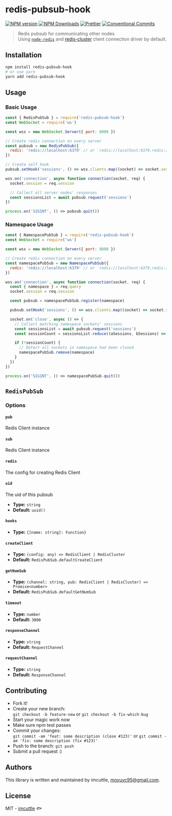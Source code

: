 # redis-pubsub-hook

[![NPM version](https://img.shields.io/npm/v/redis-pubsub-hook.svg?style=flat-square)](https://www.npmjs.com/package/redis-pubsub-hook)
[![NPM Downloads](https://img.shields.io/npm/dm/redis-pubsub-hook.svg?style=flat-square&maxAge=43200)](https://www.npmjs.com/package/redis-pubsub-hook)
[![Prettier](https://img.shields.io/badge/code_style-prettier-ff69b4.svg?style=flat-square)](https://prettier.io/)
[![Conventional Commits](https://img.shields.io/badge/Conventional%20Commits-1.0.0-yellow.svg?style=flat-square)](https://conventionalcommits.org)

> Redis pubsub for communicating other nodes  
> Using [`node-redis`](https://github.com/NodeRedis/node-redis) and [redis-cluster](https://github.com/gosquared/redis-clustr) client connection driver by default.

## Installation

```bash
npm install redis-pubsub-hook
# or use yarn
yarn add redis-pubsub-hook
```

## Usage

### Basic Usage

```javascript
const { RedisPubSub } = require('redis-pubsub-hook')
const WebSocket = require('ws')

const wss = new WebSocket.Server({ port: 8080 })

// Create redis connection on every server
const pubsub = new RedisPubSub({
  redis: 'redis://localhost:6379' // or `redis://localhost:6379,redis://localhost:6380` cluster
})

// Create self hook
pubsub.setHook('sessions', () => wss.clients.map((socket) => socket.session))

wss.on('connection', async function connection(socket, req) {
  socket.session = req.session

  // Collect all server nodes' responses
  const sessionsList = await pubsub.request('sessions')
})

process.on('SIGINT', () => pubsub.quit())
```

### Namespace Usage

```javascript
const { NamespacePubSub } = require('redis-pubsub-hook')
const WebSocket = require('ws')

const wss = new WebSocket.Server({ port: 8080 })

// Create redis connection on every server
const namespacePubSub = new NamespacePubSub({
  redis: 'redis://localhost:6379' // or `redis://localhost:6379,redis://localhost:6380` cluster
})

wss.on('connection', async function connection(socket, req) {
  const { namespace } = req.query
  socket.session = req.session

  const pubsub = namespacePubSub.register(namespace)

  pubsub.setHook('sessions', () => wss.clients.map((socket) => socket.session))

  socket.on('close', async () => {
    // Collect matching namespace sockets' sessions
    const sessionsList = await pubsub.request('sessions')
    const sessionCount = sessionsList.reduce((aSessions, bSessions) => aSessions.length + bSessions.length)

    if (!sessionCount) {
      // Detect all sockets in namespace had been closed
      namespacePubSub.remove(namespace)
    }
  })
})

process.on('SIGINT', () => namespacePubSub.quit())
```

## `RedisPubSub`

### Options

#### `pub`

Redis Client instance

#### `sub`

Redis Client instance

#### `redis`

The config for creating Redis Client

#### `uid`

The uid of this pubsub

- **Type:** `string`
- **Default:** `uuid()`

#### `hooks`

- **Type:** `{[name: string]: Function}`

#### `createClient`

- **Type:** `(config: any) => RedisClient | RedisCluster`
- **Default:** `RedisPubSub.defaultCreateClient`

#### `getNumSub`

- **Type:** `(channel: string, pub: RedisClient | RedisCluster) => Promise<number>`
- **Default:** `RedisPubSub.defaultGetNumSub`

#### `timeout`

- **Type:** `number`
- **Default:** `3000`

#### `responseChannel`

- **Type:** `string`
- **Default:** `RequestChannel`

#### `requestChannel`

- **Type:** `string`
- **Default:** `ResponseChannel`

## Contributing

- Fork it!
- Create your new branch:  
  `git checkout -b feature-new` or `git checkout -b fix-which-bug`
- Start your magic work now
- Make sure npm test passes
- Commit your changes:  
  `git commit -am 'feat: some description (close #123)'` or `git commit -am 'fix: some description (fix #123)'`
- Push to the branch: `git push`
- Submit a pull request :)

## Authors

This library is written and maintained by imcuttle, <a href="mailto:moyuyc95@gmail.com">moyuyc95@gmail.com</a>.

## License

MIT - [imcuttle](https://github.com/imcuttle) 🐟

